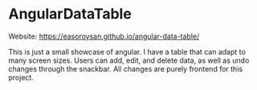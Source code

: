 # AngularDataTable

Website: https://easoroysan.github.io/angular-data-table/

This is just a small showcase of angular. I have a table that can adapt to many screen sizes. Users can add, edit, and delete data, as well as undo changes through the snackbar. All changes are purely frontend for this project.
